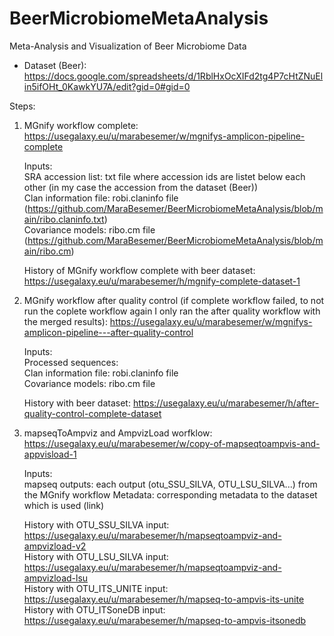 # BeerMicrobiomeMetaAnalysis
Meta-Analysis and Visualization of Beer Microbiome Data

- Dataset (Beer): https://docs.google.com/spreadsheets/d/1RblHxOcXIFd2tg4P7cHtZNuElin5ifOHt_0KawkYU7A/edit?gid=0#gid=0 

Steps:
1.  MGnify workflow complete: https://usegalaxy.eu/u/marabesemer/w/mgnifys-amplicon-pipeline-complete
       
    Inputs:  
    SRA accession list: txt file where accession ids are listet below each other (in my case the accession from the dataset (Beer))  
    Clan information file: robi.claninfo file (https://github.com/MaraBesemer/BeerMicrobiomeMetaAnalysis/blob/main/ribo.claninfo.txt)  
    Covariance models: ribo.cm file (https://github.com/MaraBesemer/BeerMicrobiomeMetaAnalysis/blob/main/ribo.cm)  
  
    History of MGnify workflow complete with beer dataset: https://usegalaxy.eu/u/marabesemer/h/mgnify-complete-dataset-1  


2. MGnify workflow after quality control (if complete workflow failed, to not run the coplete workflow again I only ran the after quality workflow with the merged results): https://usegalaxy.eu/u/marabesemer/w/mgnifys-amplicon-pipeline---after-quality-control
      
   Inputs:  
   Processed sequences:  
   Clan information file: robi.claninfo file   
   Covariance models: ribo.cm file
   
   History with beer dataset: https://usegalaxy.eu/u/marabesemer/h/after-quality-control-complete-dataset
  

3. mapseqToAmpviz and AmpvizLoad worfklow: https://usegalaxy.eu/u/marabesemer/w/copy-of-mapseqtoampvis-and-appvisload-1
     
   Inputs:  
   mapseq outputs: each output (otu_SSU_SILVA, OTU_LSU_SILVA...) from the MGnify workflow
   Metadata: corresponding metadata to the dataset which is used (link)
     
   History with OTU_SSU_SILVA input: https://usegalaxy.eu/u/marabesemer/h/mapseqtoampviz-and-ampvizload-v2  
   History with OTU_LSU_SILVA input: https://usegalaxy.eu/u/marabesemer/h/mapseqtoampviz-and-ampvizload-lsu  
   History with OTU_ITS_UNITE input: https://usegalaxy.eu/u/marabesemer/h/mapseq-to-ampvis-its-unite     
   History with OTU_ITSoneDB input: https://usegalaxy.eu/u/marabesemer/h/mapseq-to-ampvis-itsonedb   
  

